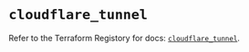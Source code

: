 # `cloudflare_tunnel`

Refer to the Terraform Registory for docs: [`cloudflare_tunnel`](https://registry.terraform.io/providers/cloudflare/cloudflare/4.15.0/docs/resources/tunnel).
